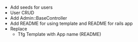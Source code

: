 - Add seeds for users
- User CRUD
- Add Admin::BaseController
- Add README for using template and README for rails app
- Replace
  - Tfg Template with App name (README)